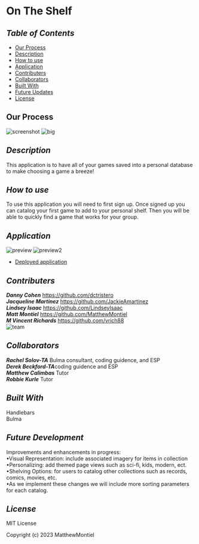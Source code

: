 # On The Shelf

## *Table of Contents*

- [Our Process](#our-process)
- [Description](#description)
- [How to use](#how-to-use)
- [Application](#application)
- [Contributers](#contributers)
- [Collaborators](#collaborators)
- [Built With](#built-with)
- [Future Updates](#future-updates)
- [License](#license)

## Our Process

![screenshot](/ontheshelf/public/images/mock%20.png)
![big](/ontheshelf/public/images/original%20.png)


## *Description*

This application is to have all of your games saved into a personal database to make choosing a game a breeze!
 
## *How to use*

To use this application you will need to first sign up. Once signed up you can catalog your first game to add to your personal shelf. Then you will be able to quickly find a game that works for your group. 

## *Application*

![preview](/ontheshelf/public/images/preview.png)
![preview2](/ontheshelf/public/images/preview2.png)


- [Deployed application]()

## *Contributers*
***Danny Cohen*** https://github.com/dctristero<br>
***Jacqueline Martinez*** https://github.com/JackieAmartinez<br>
***Lindsey Isaac*** https://github.com/LindseyIsaac<br>
***Matt Montiel*** https://github.com/MatthewMontiel<br>
***M Vincent Richards*** https://github.com/vrich88<br>
![team](/ontheshelf/public/images/theteam.png)
## *Collaborators*
***Rachel Solov-TA*** Bulma consultant, coding guidence, and ESP<br>
***Derek Beckford-TA***coding guidence and ESP<br>
***Matthew Calimbas*** Tutor<br>
***Robbie Kurle*** Tutor<br>


## *Built With*
Handlebars<br>
Bulma<br>

## *Future Development*

Improvements and enhancements in progress:<br>
•Visual Representation: include associated imagery for items in collection<br>
•Personalizing: add themed page views such as sci-fi, kids, modern, ect.<br>
•Shelving Options: for users to catalog other collections such as records, comics, movies, etc.<br>
•As we implement these changes we will include more sorting parameters for each catalog.<br>

## *License*

MIT License

Copyright (c) 2023 MatthewMontiel
